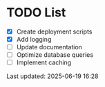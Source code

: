 # TODO List

- [x] Create deployment scripts
- [x] Add logging
- [ ] Update documentation
- [ ] Optimize database queries
- [ ] Implement caching

Last updated: 2025-06-19 16:28

